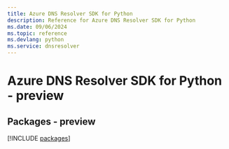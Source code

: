 ```yaml
---
title: Azure DNS Resolver SDK for Python
description: Reference for Azure DNS Resolver SDK for Python
ms.date: 09/06/2024
ms.topic: reference
ms.devlang: python
ms.service: dnsresolver
---
```

# Azure DNS Resolver SDK for Python - preview
## Packages - preview
[!INCLUDE [packages](dns-resolver-index.md)]